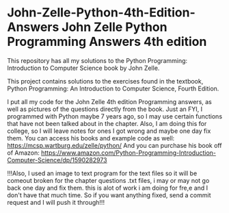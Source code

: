 # John-Zelle-Python-4th-Edition-Answers  John Zelle Python Programming Answers 4th edition
This repository has all my solutions to the Python Programming: Introduction to Computer Science book by John Zelle.

This project contains solutions to the exercises found in the textbook, Python Programming: An Introduction to Computer Science, Fourth Edition.

I put all my code for the John Zelle 4th edition Programming answers, as well as pictures of the questions directly from the book. Just an FYI, I programmed with Python maybe 7 years ago, so I may use certain functions that have not been talked about in the chapter. Also, I am doing this for college, so I will leave notes for ones I got wrong and maybe one day fix them. 
You can access his books and example code as well: https://mcsp.wartburg.edu/zelle/python/
And you can purchase his book off of Amazon: https://www.amazon.com/Python-Programming-Introduction-Computer-Science/dp/1590282973

!!!Also, I used an image to text program for the text files so it will be comeout broken for the chapter questions .txt files, i may or may not go back one day and fix them. this is alot of work i am doing for fre,e and I don't have that much time. So if you want anything fixed, send a commit request and I will push it through!!!
